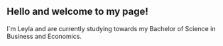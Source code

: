 ## Hello and welcome to my page!

I´m Leyla and are currently studying towards my Bachelor of Science in Business and Economics.
